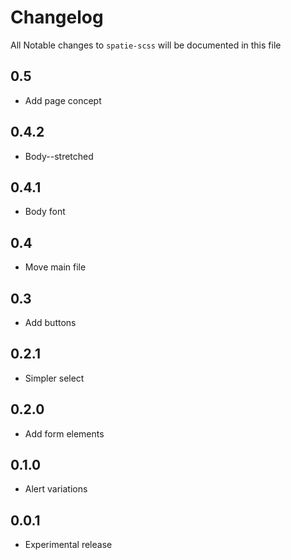# Changelog

All Notable changes to `spatie-scss` will be documented in this file

## 0.5
- Add page concept

## 0.4.2
- Body--stretched

## 0.4.1
- Body font

## 0.4
- Move main file

## 0.3
- Add buttons

## 0.2.1
- Simpler select

## 0.2.0
- Add form elements

## 0.1.0
- Alert variations

## 0.0.1
- Experimental release
